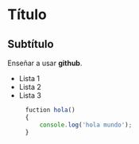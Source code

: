 # Título
## Subtítulo

Enseñar a usar **github**.

- Lista 1
- Lista 2
- Lista 3

```javascript
     fuction hola()
     {
         console.log('hola mundo');
     } 